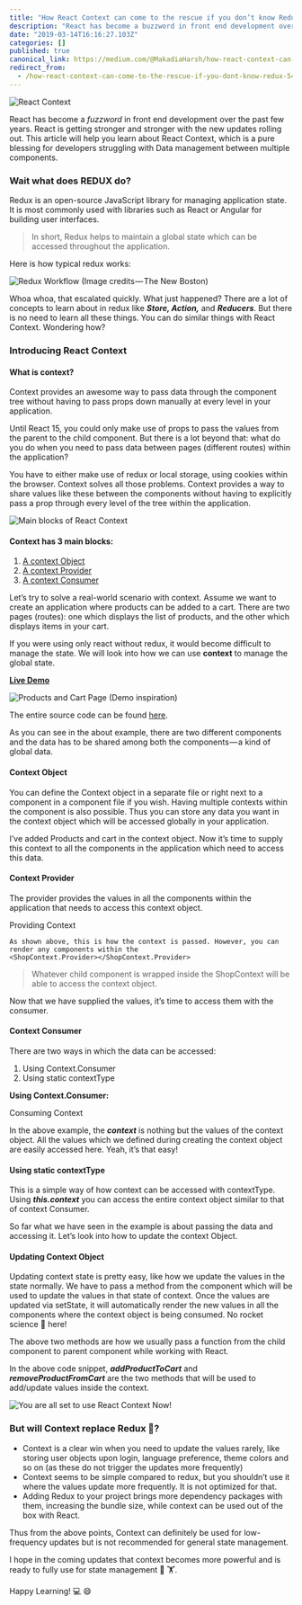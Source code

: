 ```yaml
---
title: "How React Context can come to the rescue if you don’t know Redux"
description: "React has become a buzzword in front end development over the years. React is getting stronger and stronger with the new updates rolling…"
date: "2019-03-14T16:16:27.103Z"
categories: []
published: true
canonical_link: https://medium.com/@MakadiaHarsh/how-react-context-can-come-to-the-rescue-if-you-dont-know-redux-5452464642ee
redirect_from:
  - /how-react-context-can-come-to-the-rescue-if-you-dont-know-redux-5452464642ee
---
```


![React Context](./asset-1.png)

React has become a _fuzzword_ in front end development over the past few years. React is getting stronger and stronger with the new updates rolling out. This article will help you learn about React Context, which is a pure blessing for developers struggling with Data management between multiple components.

### Wait what does REDUX do?

Redux is an open-source JavaScript library for managing application state. It is most commonly used with libraries such as React or Angular for building user interfaces.

> In short, Redux helps to maintain a global state which can be accessed throughout the application.

Here is how typical redux works:

![Redux Workflow (Image credits — [The New Boston](https://www.youtube.com/user/thenewboston))](./asset-2.png)

Whoa whoa, that escalated quickly. What just happened? There are a lot of concepts to learn about in redux like **_Store, Action,_** and **_Reducers_**. But there is no need to learn all these things. You can do similar things with React Context. Wondering how?

### Introducing React Context

#### What is context?

Context provides an awesome way to pass data through the component tree without having to pass props down manually at every level in your application.

Until React 15, you could only make use of props to pass the values from the parent to the child component. But there is a lot beyond that: what do you do when you need to pass data between pages (different routes) within the application?

You have to either make use of redux or local storage, using cookies within the browser. Context solves all those problems. Context provides a way to share values like these between the components without having to explicitly pass a prop through every level of the tree within the application.

![Main blocks of React Context](./asset-3.png)

#### Context has 3 main blocks:

1.  [A context Object](https://reactjs.org/docs/context.html#reactcreatecontext)
2.  [A context Provider](https://reactjs.org/docs/context.html#contextprovider)
3.  [A context Consumer](https://reactjs.org/docs/context.html#contextconsumer)

Let’s try to solve a real-world scenario with context. Assume we want to create an application where products can be added to a cart. There are two pages (routes): one which displays the list of products, and the other which displays items in your cart.

If you were using only react without redux, it would become difficult to manage the state. We will look into how we can use **context** to manage the global state.

[**Live Demo**](https://react-context.netlify.com/)

![Products and Cart Page ([Demo inspiration](https://academind.com/learn/react/redux-vs-context-api/#what-is-redux))](./asset-4.gif)

The entire source code can be found [here](https://github.com/Harshmakadia/react-context-vs-redux).

As you can see in the about example, there are two different components and the data has to be shared among both the components — a kind of global data.

#### Context Object

You can define the Context object in a separate file or right next to a component in a component file if you wish. Having multiple contexts within the component is also possible. Thus you can store any data you want in the context object which will be accessed globally in your application.

I’ve added Products and cart in the context object. Now it’s time to supply this context to all the components in the application which need to access this data.

#### Context Provider

The provider provides the values in all the components within the application that needs to access this context object.

Providing Context

```
As shown above, this is how the context is passed. However, you can render any components within the   
<ShopContext.Provider></ShopContext.Provider>
```

> Whatever child component is wrapped inside the ShopContext will be able to access the context object.

Now that we have supplied the values, it’s time to access them with the consumer.

#### Context Consumer

There are two ways in which the data can be accessed:

1.  Using Context.Consumer
2.  Using static contextType

**Using Context.Consumer:**

Consuming Context

In the above example, the **_context_** is nothing but the values of the context object. All the values which we defined during creating the context object are easily accessed here. Yeah, it’s that easy!

#### Using static contextType

This is a simple way of how context can be accessed with contextType. Using **_this.context_** you can access the entire context object similar to that of context Consumer.

So far what we have seen in the example is about passing the data and accessing it. Let’s look into how to update the context Object.

#### Updating Context Object

Updating context state is pretty easy, like how we update the values in the state normally. We have to pass a method from the component which will be used to update the values in that state of context. Once the values are updated via setState, it will automatically render the new values in all the components where the context object is being consumed. No rocket science 🚀 here!

The above two methods are how we usually pass a function from the child component to parent component while working with React.

In the above code snippet, **_addProductToCart_** and **_removeProductFromCart_** are the two methods that will be used to add/update values inside the context.

![You are all set to use React Context Now!](./asset-5.png)

### But will Context replace Redux 🤔?

-   Context is a clear win when you need to update the values rarely, like storing user objects upon login, language preference, theme colors and so on (as these do not trigger the updates more frequently)
-   Context seems to be simple compared to redux, but you shouldn’t use it where the values update more frequently. It is not optimized for that.
-   Adding Redux to your project brings more dependency packages with them, increasing the bundle size, while context can be used out of the box with React.

Thus from the above points, Context can definitely be used for low-frequency updates but is not recommended for general state management.

I hope in the coming updates that context becomes more powerful and is ready to fully use for state management 💪 🏋.

Happy Learning! 💻 😄
